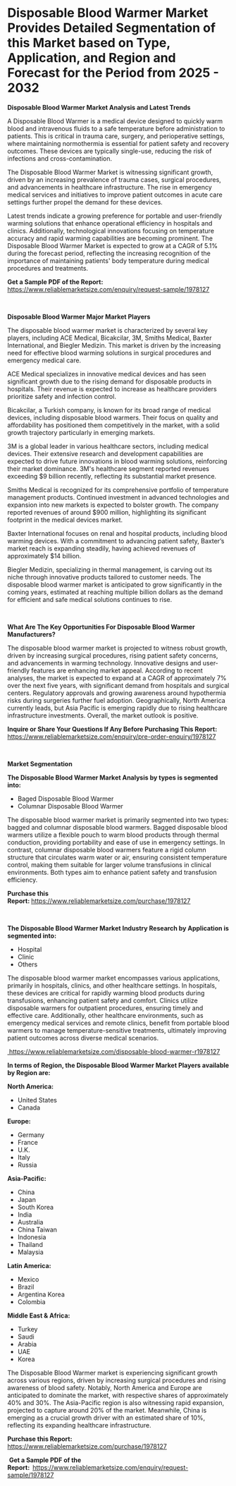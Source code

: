 <p><h1>Disposable Blood Warmer Market Provides Detailed Segmentation of this Market based on Type, Application, and Region and Forecast for the Period from 2025 - 2032</h1></p><p><strong>Disposable Blood Warmer Market Analysis and Latest Trends</strong></p>
<p><p>A Disposable Blood Warmer is a medical device designed to quickly warm blood and intravenous fluids to a safe temperature before administration to patients. This is critical in trauma care, surgery, and perioperative settings, where maintaining normothermia is essential for patient safety and recovery outcomes. These devices are typically single-use, reducing the risk of infections and cross-contamination.</p><p>The Disposable Blood Warmer Market is witnessing significant growth, driven by an increasing prevalence of trauma cases, surgical procedures, and advancements in healthcare infrastructure. The rise in emergency medical services and initiatives to improve patient outcomes in acute care settings further propel the demand for these devices. </p><p>Latest trends indicate a growing preference for portable and user-friendly warming solutions that enhance operational efficiency in hospitals and clinics. Additionally, technological innovations focusing on temperature accuracy and rapid warming capabilities are becoming prominent. The Disposable Blood Warmer Market is expected to grow at a CAGR of 5.1% during the forecast period, reflecting the increasing recognition of the importance of maintaining patients' body temperature during medical procedures and treatments.</p></p>
<p><strong>Get a Sample PDF of the Report:&nbsp;</strong> <a href="https://www.reliablemarketsize.com/enquiry/request-sample/1978127?utm_campaign=3495&utm_medium=2&utm_source=Github&utm_content=ia&utm_term=16042025&utm_id=disposable-blood-warmer">https://www.reliablemarketsize.com/enquiry/request-sample/1978127</a></p>
<p>&nbsp;</p>
<p><strong>Disposable Blood Warmer Major Market Players</strong></p>
<p><p>The disposable blood warmer market is characterized by several key players, including ACE Medical, Bicakcilar, 3M, Smiths Medical, Baxter International, and Biegler Medizin. This market is driven by the increasing need for effective blood warming solutions in surgical procedures and emergency medical care.</p><p>ACE Medical specializes in innovative medical devices and has seen significant growth due to the rising demand for disposable products in hospitals. Their revenue is expected to increase as healthcare providers prioritize safety and infection control.</p><p>Bicakcilar, a Turkish company, is known for its broad range of medical devices, including disposable blood warmers. Their focus on quality and affordability has positioned them competitively in the market, with a solid growth trajectory particularly in emerging markets.</p><p>3M is a global leader in various healthcare sectors, including medical devices. Their extensive research and development capabilities are expected to drive future innovations in blood warming solutions, reinforcing their market dominance. 3M's healthcare segment reported revenues exceeding $9 billion recently, reflecting its substantial market presence.</p><p>Smiths Medical is recognized for its comprehensive portfolio of temperature management products. Continued investment in advanced technologies and expansion into new markets is expected to bolster growth. The company reported revenues of around $900 million, highlighting its significant footprint in the medical devices market.</p><p>Baxter International focuses on renal and hospital products, including blood warming devices. With a commitment to advancing patient safety, Baxter’s market reach is expanding steadily, having achieved revenues of approximately $14 billion.</p><p>Biegler Medizin, specializing in thermal management, is carving out its niche through innovative products tailored to customer needs. The disposable blood warmer market is anticipated to grow significantly in the coming years, estimated at reaching multiple billion dollars as the demand for efficient and safe medical solutions continues to rise.</p></p>
<p>&nbsp;</p>
<p><strong>What Are The Key Opportunities For Disposable Blood Warmer Manufacturers?</strong></p>
<p><p>The disposable blood warmer market is projected to witness robust growth, driven by increasing surgical procedures, rising patient safety concerns, and advancements in warming technology. Innovative designs and user-friendly features are enhancing market appeal. According to recent analyses, the market is expected to expand at a CAGR of approximately 7% over the next five years, with significant demand from hospitals and surgical centers. Regulatory approvals and growing awareness around hypothermia risks during surgeries further fuel adoption. Geographically, North America currently leads, but Asia Pacific is emerging rapidly due to rising healthcare infrastructure investments. Overall, the market outlook is positive.</p></p>
<p><strong>Inquire or Share Your Questions If Any Before Purchasing This Report:</strong> <a href="https://www.reliablemarketsize.com/enquiry/pre-order-enquiry/1978127?utm_campaign=3495&utm_medium=2&utm_source=Github&utm_content=ia&utm_term=16042025&utm_id=disposable-blood-warmer">https://www.reliablemarketsize.com/enquiry/pre-order-enquiry/1978127</a></p>
<p>&nbsp;</p>
<p><strong>Market Segmentation</strong></p>
<p><strong>The Disposable Blood Warmer Market Analysis by types is segmented into:</strong></p>
<p><ul><li>Baged Disposable Blood Warmer</li><li>Columnar Disposable Blood Warmer</li></ul></p>
<p><p>The disposable blood warmer market is primarily segmented into two types: bagged and columnar disposable blood warmers. Bagged disposable blood warmers utilize a flexible pouch to warm blood products through thermal conduction, providing portability and ease of use in emergency settings. In contrast, columnar disposable blood warmers feature a rigid column structure that circulates warm water or air, ensuring consistent temperature control, making them suitable for larger volume transfusions in clinical environments. Both types aim to enhance patient safety and transfusion efficiency.</p></p>
<p><strong>Purchase this Report:&nbsp;</strong><a href="https://www.reliablemarketsize.com/purchase/1978127?utm_campaign=3495&utm_medium=2&utm_source=Github&utm_content=ia&utm_term=16042025&utm_id=disposable-blood-warmer">https://www.reliablemarketsize.com/purchase/1978127</a></p>
<p>&nbsp;</p>
<p><strong>The Disposable Blood Warmer Market Industry Research by Application is segmented into:</strong></p>
<p><ul><li>Hospital</li><li>Clinic</li><li>Others</li></ul></p>
<p><p>The disposable blood warmer market encompasses various applications, primarily in hospitals, clinics, and other healthcare settings. In hospitals, these devices are critical for rapidly warming blood products during transfusions, enhancing patient safety and comfort. Clinics utilize disposable warmers for outpatient procedures, ensuring timely and effective care. Additionally, other healthcare environments, such as emergency medical services and remote clinics, benefit from portable blood warmers to manage temperature-sensitive treatments, ultimately improving patient outcomes across diverse medical scenarios.</p></p>
<p><a href="https://www.reliablemarketsize.com/disposable-blood-warmer-r1978127?utm_campaign=3495&utm_medium=2&utm_source=Github&utm_content=ia&utm_term=16042025&utm_id=disposable-blood-warmer">&nbsp;https://www.reliablemarketsize.com/disposable-blood-warmer-r1978127</a></p>
<p><strong>In terms of Region, the Disposable Blood Warmer Market Players available by Region are:</strong></p>
<p>
    <p> <strong> North America: </strong>
        <ul>
            <li>United States</li>
            <li>Canada</li>
        </ul>
        </p> 
    <p> <strong> Europe: </strong>
        <ul>
            <li>Germany</li>
            <li>France</li>
            <li>U.K.</li>
            <li>Italy</li>
            <li>Russia</li>
        </ul>
        </p> 
    <p> <strong> Asia-Pacific: </strong>
        <ul>
            <li>China</li>
            <li>Japan</li>
            <li>South Korea</li>
            <li>India</li>
            <li>Australia</li>
            <li>China Taiwan</li>
            <li>Indonesia</li>
            <li>Thailand</li>
            <li>Malaysia</li>
        </ul>
        </p> 
    <p> <strong> Latin America: </strong>
        <ul>
            <li>Mexico</li>
            <li>Brazil</li>
            <li>Argentina Korea</li>
            <li>Colombia</li>
        </ul>
        </p> 
    <p> <strong> Middle East & Africa: </strong>
        <ul>
            <li>Turkey</li>
            <li>Saudi</li>
            <li>Arabia</li>
            <li>UAE</li>
            <li>Korea</li>
        </ul>
    </p>
    </p>
<p><p>The Disposable Blood Warmer market is experiencing significant growth across various regions, driven by increasing surgical procedures and rising awareness of blood safety. Notably, North America and Europe are anticipated to dominate the market, with respective shares of approximately 40% and 30%. The Asia-Pacific region is also witnessing rapid expansion, projected to capture around 20% of the market. Meanwhile, China is emerging as a crucial growth driver with an estimated share of 10%, reflecting its expanding healthcare infrastructure.</p></p>
<p><strong>Purchase this Report: </strong><a href="https://www.reliablemarketsize.com/purchase/1978127?utm_campaign=3495&utm_medium=2&utm_source=Github&utm_content=ia&utm_term=16042025&utm_id=disposable-blood-warmer">https://www.reliablemarketsize.com/purchase/1978127</a></p>
<p>&nbsp;<strong>Get a Sample PDF of the Report:&nbsp;&nbsp;</strong><a href="https://www.reliablemarketsize.com/enquiry/request-sample/1978127?utm_campaign=3495&utm_medium=2&utm_source=Github&utm_content=ia&utm_term=16042025&utm_id=disposable-blood-warmer">https://www.reliablemarketsize.com/enquiry/request-sample/1978127</a></p>
<p><strong></strong></p>
<p><p></p><p></p><p></p></p>